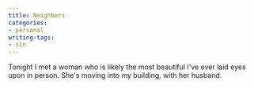 ```yaml
---
title: Neighbors
categories:
- personal
writing-tags:
- sin
---
```


Tonight I met a woman who is likely the most beautiful I've ever laid eyes upon in person.  She's moving into my building, with her husband.
